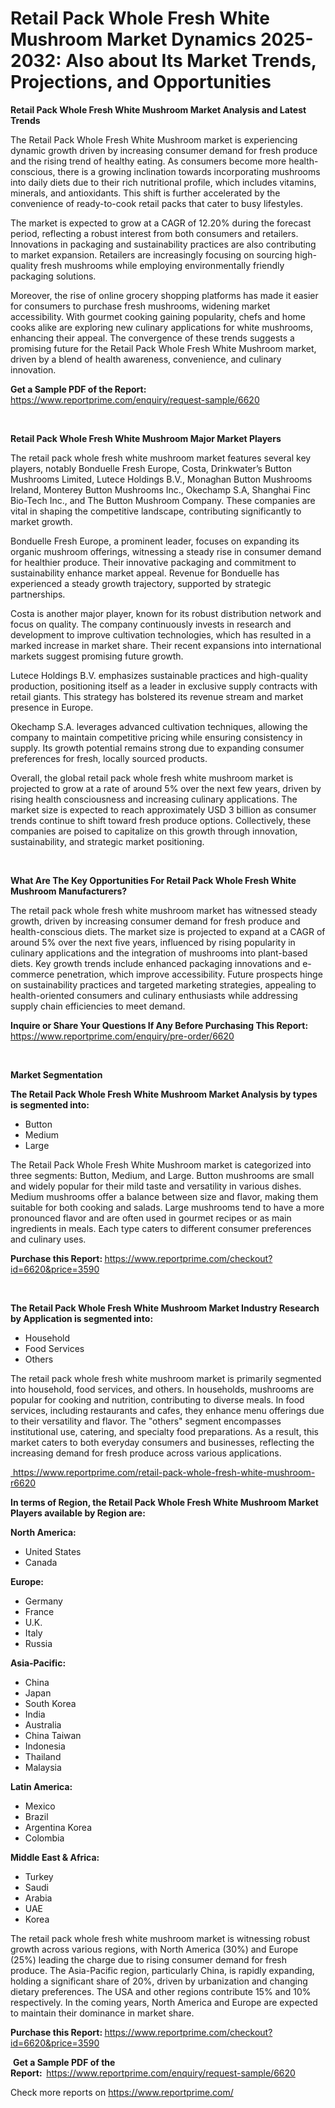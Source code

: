 <p><h1>Retail Pack Whole Fresh White Mushroom Market Dynamics 2025-2032: Also about Its Market Trends, Projections, and Opportunities</h1></p><p><strong>Retail Pack Whole Fresh White Mushroom Market Analysis and Latest Trends</strong></p>
<p><p>The Retail Pack Whole Fresh White Mushroom market is experiencing dynamic growth driven by increasing consumer demand for fresh produce and the rising trend of healthy eating. As consumers become more health-conscious, there is a growing inclination towards incorporating mushrooms into daily diets due to their rich nutritional profile, which includes vitamins, minerals, and antioxidants. This shift is further accelerated by the convenience of ready-to-cook retail packs that cater to busy lifestyles.</p><p>The market is expected to grow at a CAGR of 12.20% during the forecast period, reflecting a robust interest from both consumers and retailers. Innovations in packaging and sustainability practices are also contributing to market expansion. Retailers are increasingly focusing on sourcing high-quality fresh mushrooms while employing environmentally friendly packaging solutions.</p><p>Moreover, the rise of online grocery shopping platforms has made it easier for consumers to purchase fresh mushrooms, widening market accessibility. With gourmet cooking gaining popularity, chefs and home cooks alike are exploring new culinary applications for white mushrooms, enhancing their appeal. The convergence of these trends suggests a promising future for the Retail Pack Whole Fresh White Mushroom market, driven by a blend of health awareness, convenience, and culinary innovation.</p></p>
<p><strong>Get a Sample PDF of the Report:&nbsp;</strong> <a href="https://www.reportprime.com/enquiry/request-sample/6620?utm_campaign=2515&utm_medium=2&utm_source=Github&utm_content=ia&utm_term=19032025&utm_id=retail-pack-whole-fresh-white-mushroom">https://www.reportprime.com/enquiry/request-sample/6620</a></p>
<p>&nbsp;</p>
<p><strong>Retail Pack Whole Fresh White Mushroom Major Market Players</strong></p>
<p><p>The retail pack whole fresh white mushroom market features several key players, notably Bonduelle Fresh Europe, Costa, Drinkwater’s Button Mushrooms Limited, Lutece Holdings B.V., Monaghan Button Mushrooms Ireland, Monterey Button Mushrooms Inc., Okechamp S.A, Shanghai Finc Bio-Tech Inc., and The Button Mushroom Company. These companies are vital in shaping the competitive landscape, contributing significantly to market growth.</p><p>Bonduelle Fresh Europe, a prominent leader, focuses on expanding its organic mushroom offerings, witnessing a steady rise in consumer demand for healthier produce. Their innovative packaging and commitment to sustainability enhance market appeal. Revenue for Bonduelle has experienced a steady growth trajectory, supported by strategic partnerships.</p><p>Costa is another major player, known for its robust distribution network and focus on quality. The company continuously invests in research and development to improve cultivation technologies, which has resulted in a marked increase in market share. Their recent expansions into international markets suggest promising future growth.</p><p>Lutece Holdings B.V. emphasizes sustainable practices and high-quality production, positioning itself as a leader in exclusive supply contracts with retail giants. This strategy has bolstered its revenue stream and market presence in Europe.</p><p>Okechamp S.A. leverages advanced cultivation techniques, allowing the company to maintain competitive pricing while ensuring consistency in supply. Its growth potential remains strong due to expanding consumer preferences for fresh, locally sourced products.</p><p>Overall, the global retail pack whole fresh white mushroom market is projected to grow at a rate of around 5% over the next few years, driven by rising health consciousness and increasing culinary applications. The market size is expected to reach approximately USD 3 billion as consumer trends continue to shift toward fresh produce options. Collectively, these companies are poised to capitalize on this growth through innovation, sustainability, and strategic market positioning.</p></p>
<p>&nbsp;</p>
<p><strong>What Are The Key Opportunities For Retail Pack Whole Fresh White Mushroom Manufacturers?</strong></p>
<p><p>The retail pack whole fresh white mushroom market has witnessed steady growth, driven by increasing consumer demand for fresh produce and health-conscious diets. The market size is projected to expand at a CAGR of around 5% over the next five years, influenced by rising popularity in culinary applications and the integration of mushrooms into plant-based diets. Key growth trends include enhanced packaging innovations and e-commerce penetration, which improve accessibility. Future prospects hinge on sustainability practices and targeted marketing strategies, appealing to health-oriented consumers and culinary enthusiasts while addressing supply chain efficiencies to meet demand.</p></p>
<p><strong>Inquire or Share Your Questions If Any Before Purchasing This Report:</strong> <a href="https://www.reportprime.com/enquiry/pre-order/6620?utm_campaign=2515&utm_medium=2&utm_source=Github&utm_content=ia&utm_term=19032025&utm_id=retail-pack-whole-fresh-white-mushroom">https://www.reportprime.com/enquiry/pre-order/6620</a></p>
<p>&nbsp;</p>
<p><strong>Market Segmentation</strong></p>
<p><strong>The Retail Pack Whole Fresh White Mushroom Market Analysis by types is segmented into:</strong></p>
<p><ul><li>Button</li><li>Medium</li><li>Large</li></ul></p>
<p><p>The Retail Pack Whole Fresh White Mushroom market is categorized into three segments: Button, Medium, and Large. Button mushrooms are small and widely popular for their mild taste and versatility in various dishes. Medium mushrooms offer a balance between size and flavor, making them suitable for both cooking and salads. Large mushrooms tend to have a more pronounced flavor and are often used in gourmet recipes or as main ingredients in meals. Each type caters to different consumer preferences and culinary uses.</p></p>
<p><strong>Purchase this Report:&nbsp;</strong><a href="https://www.reportprime.com/checkout?id=6620&price=3590&utm_campaign=2515&utm_medium=2&utm_source=Github&utm_content=ia&utm_term=19032025&utm_id=retail-pack-whole-fresh-white-mushroom">https://www.reportprime.com/checkout?id=6620&price=3590</a></p>
<p>&nbsp;</p>
<p><strong>The Retail Pack Whole Fresh White Mushroom Market Industry Research by Application is segmented into:</strong></p>
<p><ul><li>Household</li><li>Food Services</li><li>Others</li></ul></p>
<p><p>The retail pack whole fresh white mushroom market is primarily segmented into household, food services, and others. In households, mushrooms are popular for cooking and nutrition, contributing to diverse meals. In food services, including restaurants and cafes, they enhance menu offerings due to their versatility and flavor. The "others" segment encompasses institutional use, catering, and specialty food preparations. As a result, this market caters to both everyday consumers and businesses, reflecting the increasing demand for fresh produce across various applications.</p></p>
<p><a href="https://www.reportprime.com/retail-pack-whole-fresh-white-mushroom-r6620?utm_campaign=2515&utm_medium=2&utm_source=Github&utm_content=ia&utm_term=19032025&utm_id=retail-pack-whole-fresh-white-mushroom">&nbsp;https://www.reportprime.com/retail-pack-whole-fresh-white-mushroom-r6620</a></p>
<p><strong>In terms of Region, the Retail Pack Whole Fresh White Mushroom Market Players available by Region are:</strong></p>
<p>
    <p> <strong> North America: </strong>
        <ul>
            <li>United States</li>
            <li>Canada</li>
        </ul>
        </p> 
    <p> <strong> Europe: </strong>
        <ul>
            <li>Germany</li>
            <li>France</li>
            <li>U.K.</li>
            <li>Italy</li>
            <li>Russia</li>
        </ul>
        </p> 
    <p> <strong> Asia-Pacific: </strong>
        <ul>
            <li>China</li>
            <li>Japan</li>
            <li>South Korea</li>
            <li>India</li>
            <li>Australia</li>
            <li>China Taiwan</li>
            <li>Indonesia</li>
            <li>Thailand</li>
            <li>Malaysia</li>
        </ul>
        </p> 
    <p> <strong> Latin America: </strong>
        <ul>
            <li>Mexico</li>
            <li>Brazil</li>
            <li>Argentina Korea</li>
            <li>Colombia</li>
        </ul>
        </p> 
    <p> <strong> Middle East & Africa: </strong>
        <ul>
            <li>Turkey</li>
            <li>Saudi</li>
            <li>Arabia</li>
            <li>UAE</li>
            <li>Korea</li>
        </ul>
    </p>
    </p>
<p><p>The retail pack whole fresh white mushroom market is witnessing robust growth across various regions, with North America (30%) and Europe (25%) leading the charge due to rising consumer demand for fresh produce. The Asia-Pacific region, particularly China, is rapidly expanding, holding a significant share of 20%, driven by urbanization and changing dietary preferences. The USA and other regions contribute 15% and 10% respectively. In the coming years, North America and Europe are expected to maintain their dominance in market share.</p></p>
<p><strong>Purchase this Report: </strong><a href="https://www.reportprime.com/checkout?id=6620&price=3590&utm_campaign=2515&utm_medium=2&utm_source=Github&utm_content=ia&utm_term=19032025&utm_id=retail-pack-whole-fresh-white-mushroom">https://www.reportprime.com/checkout?id=6620&price=3590</a></p>
<p>&nbsp;<strong>Get a Sample PDF of the Report:&nbsp;&nbsp;</strong><a href="https://www.reportprime.com/enquiry/request-sample/6620?utm_campaign=2515&utm_medium=2&utm_source=Github&utm_content=ia&utm_term=19032025&utm_id=retail-pack-whole-fresh-white-mushroom">https://www.reportprime.com/enquiry/request-sample/6620</a></p>
<p><strong></strong></p>
<p>Check more reports on <a href="https://www.reportprime.com/?utm_campaign=2515&utm_medium=2&utm_source=Github&utm_content=ia&utm_term=19032025&utm_id=retail-pack-whole-fresh-white-mushroom">https://www.reportprime.com/</a></p>
